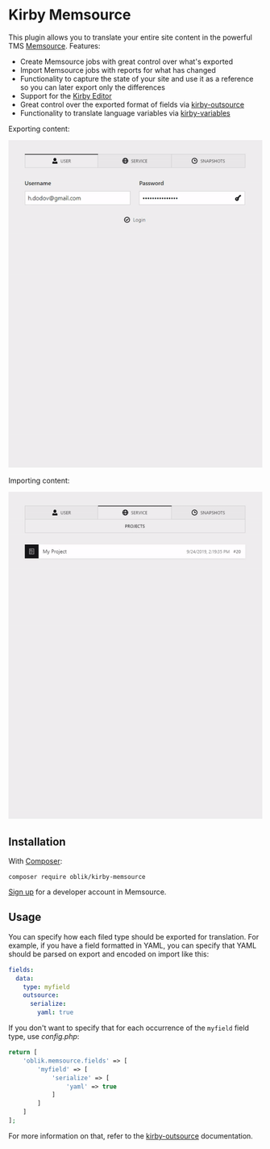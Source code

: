 # Kirby Memsource

This plugin allows you to translate your entire site content in the powerful TMS [Memsource](https://www.memsource.com/). Features:

- Create Memsource jobs with great control over what's exported
- Import Memsource jobs with reports for what has changed
- Functionality to capture the state of your site and use it as a reference so you can later export only the differences
- Support for the [Kirby Editor](https://github.com/getkirby/editor)
- Great control over the exported format of fields via [kirby-outsource](https://github.com/OblikStudio/kirby-outsource)
- Functionality to translate language variables via [kirby-variables](https://github.com/OblikStudio/kirby-variables)

Exporting content:

![export demo](export.gif)

Importing content:

![import demo](import.gif)

## Installation

With [Composer](https://packagist.org/packages/oblik/kirby-outsource):

```
composer require oblik/kirby-memsource
```

[Sign up](https://cloud.memsource.com/web/organization/signup?e=DEVELOPER) for a developer account in Memsource.

## Usage

You can specify how each filed type should be exported for translation. For example, if you have a field formatted in YAML, you can specify that YAML should be parsed on export and encoded on import like this:

```yml
fields:
  data:
    type: myfield
    outsource:
      serialize:
        yaml: true
```

If you don't want to specify that for each occurrence of the `myfield` field type, use _config.php_:

```php
return [
    'oblik.memsource.fields' => [
        'myfield' => [
            'serialize' => [
                'yaml' => true
            ]
        ]
    ]
];
```

For more information on that, refer to the [kirby-outsource](https://github.com/OblikStudio/kirby-outsource#field-settings) documentation.
